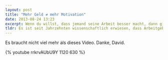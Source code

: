 ```yaml
---
layout: post
title: "Mehr Geld ≠ mehr Motivation"
date: 2013-08-24 13:23
excerpt: Wenn du willst, dass jemand seine Arbeit besser macht, dann gib ihm mehr Geld. Eine heute noch verbreitete Auffassung, oder? Bullshit! In vielen Fällen kann es sogar schädlich sein. Menschen wollen nicht nur Geld. Das ist bekannt, sogar erwiesen. Und das nicht erst seit gestern. Doch warum gibt es so wenige Unternehmen, die danach handeln?
tldr: Es ist seit Jahrzehnten wissenschaftlich erwiesen, dass Arbeitgeber die falschen Anreize schaffen.
---
```


Es braucht nicht viel mehr als dieses Video. Danke, David.

{% youtube rrkrvAUbU9Y 1120 630 %}